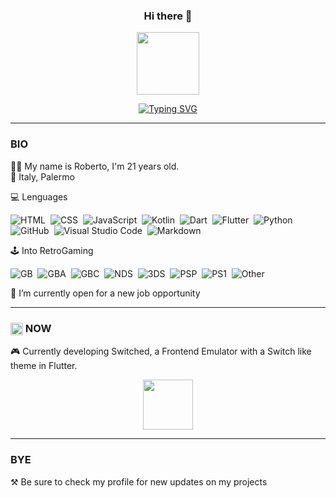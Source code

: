 <h3 align="center"> Hi there 👋</h3>
<p align="center"><a href="https://github.com/portal305"><image align="center" src="https://raw.githubusercontent.com/milaan9/milaan9/main/catfly.gif" height="100px" width="100px"></a></p>

<div align="center">
  
[![Typing SVG](https://readme-typing-svg.demolab.com?font=Fira+Code&pause=1000&size=20&color=8F3CFF&center=true&vCenter=true&width=435&lines=Welcome+to+my+profile;My+name+is+Roberto)](#)
</div>

<hr>
  
### BIO

🧑‍🦰 My name is Roberto, I'm 21 years old.<br>
📍 Italy, Palermo<br>

<div>
  
  💻 Lenguages
  
  ![HTML](https://img.shields.io/badge/-HTML-0D1117?style=flat&logo=HTML5)&nbsp;
  ![CSS](https://img.shields.io/badge/-CSS-0D1117?style=flat&logo=CSS3&logoColor=1572B6)&nbsp;
  ![JavaScript](https://img.shields.io/badge/-JavaScript-0D1117?style=flat&logo=javascript)&nbsp;
  ![Kotlin](https://img.shields.io/badge/-Kotlin-0D1117?style=flat&logo=kotlin)&nbsp;
  ![Dart](https://img.shields.io/badge/-Dart-0D1117?style=flat&logo=dart)&nbsp;
  ![Flutter](https://img.shields.io/badge/-Flutter-0D1117?style=flat&logo=flutter)&nbsp;
  ![Python](https://img.shields.io/badge/-Python-0D1117?style=flat&logo=python)&nbsp;
  ![GitHub](https://img.shields.io/badge/-GitHub-0D1117?style=flat&logo=github)&nbsp;
  ![Visual Studio Code](https://img.shields.io/badge/-VS%20Code-0D1117?style=flat&logo=visual-studio-code&logoColor=007ACC)&nbsp;
  ![Markdown](https://img.shields.io/badge/-Markdown-0D1117?style=flat&logo=markdown)
</div>

<div>

🕹️ Into RetroGaming

![GB](https://img.shields.io/badge/Gameboy-0D1117?style=flat)&nbsp;
![GBA](https://img.shields.io/badge/Gameboy%20Advance-0D1117?style=flat)&nbsp;
![GBC](https://img.shields.io/badge/Gameboy%20Color-0D1117?style=flat)&nbsp;
![NDS](https://img.shields.io/badge/Nintendo%20DS-0D1117?style=flat)&nbsp;
![3DS](https://img.shields.io/badge/Nintendo%203DS-0D1117?style=flat)&nbsp;
![PSP](https://img.shields.io/badge/PlayStation%20Portable-0D1117?style=flat)&nbsp;
![PS1](https://img.shields.io/badge/Playstation-0D1117?style=flat)&nbsp;
![Other](https://img.shields.io/badge/Other-red?style=flat)&nbsp;

</div>

💼 I’m currently open for a new job opportunity
  
<hr>
  
<h3><image align="center" src="https://camo.githubusercontent.com/beb64ff21c883e318e4f5db5231c2ba4175705bea1c9249e82a41ab375db4f75/68747470733a2f2f6d65646961322e67697068792e636f6d2f6d656469612f51737347456d706b79454f684243623765312f67697068792e6769663f6369643d656366303565343761306e336769316266716e74716d6f62386739616964316f796a327772336473336d67373030626c267269643d67697068792e676966" height="20px" width="20px">  NOW</h3>

🎮 Currently developing Switched, a Frontend Emulator with a Switch like theme in Flutter.
<p align="center">
  <a href="https://github.com/portal305">
    <image align="center" src="https://amazeballs.co.za/wp-content/uploads/2017/12/Logo-Animation-1.gif" height="80px" width="80px">
  </a>
</p>
  
<hr>
  
### BYE
⚒️ Be sure to check my profile for new updates on my projects
